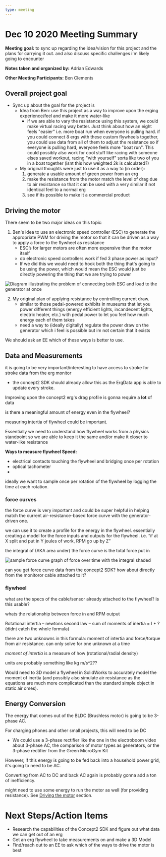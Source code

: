 ```yaml
---
type: meeting
---
```

# Dec 10 2020 Meeting Summary

**Meeting goal:** to sync up regarding the idea/vision for this project and the plans for carrying it out. and also discuss specific challenges i'm likely going to encounter

**Notes taken and organized by:** Adrian Edwards

**Other Meeting Participants:** Ben Clements


## Overall project goal
- Sync up about the goal for the project is
	- Idea from Ben: use this project as a way to improve upon the erging experience/feel and make it more water-like
    	- if we are able to vary the resistance using this system, we could make virtual racing way better. Just think about how an eight feels "easier" i.e. more boat run when everyone is pulling hard. if you could connect 8 ergs with these custom flywheels together, you could use data from all of them to adjust the resistance so if everyone is pulling hard, everyone feels more "boat run". This could possibly also work for cool stuff like racing with someone elses saved workout, racing "with yourself" sorta like two of you in a boat together (isnt this how weighted 2k is calculated?)
	- My original thoughts were just to use it as a way to (in order):
		1. generate a usable amount of green power from an erg
		2. make the resistance from the motor match the level of drag due to air resistance so that it can be used with a very similar if not identical feel to a normal erg
		3. see if its possible to make it a commercial product


## Driving the motor
There seem to be two major ideas on this topic:

1. Ben's idea to use an electronic speed controller (ESC) to generate the appropriate PWM for driving the motor so that it can be driven as a way to apply a force to the flywheel as resistance
	- ESC’s for larger motors are often more expensive than the motor itself
	- do electronic speed controllers work if fed 3 phase power as input?
	- If we did this we would need to hook both the thing that's going to be using the power, which would mean the ESC would just be directly powering the thing that we are trying to power

![Diagram illustrating the problem of connecting both ESC and load to the generator at once](./ESCproblem.png)


2. My original plan of applying resistance by controlling current draw.
	- similar to those pedal-powered exhibits in museums that let you power different things (energy efficient lights, incandecent lights, electric heater, etc.) with pedal power to let you feel how much energy each of them takes
	- need a way to (ideally digitally) regulate the power draw on the generator which i feel is possible but im not certain that it exists


We should ask an EE which of these ways is better to use.



## Data and Measurements

it is going to be very important/interesting to have access to stroke for stroke data from the erg monitor
 - the concept2 SDK should already allow this as the ErgData app is able to update every stroke.

Improving upon the concept2 erg's drag profile is gonna require a **lot** of data

is there a meaningful amount of energy even in the flywheel?

measuring intertia of flywheel could be important.

Essentially we need to understand how flywheel works from a physics standpoint so we are able to keep it the same and/or make it closer to water-like resistance

**Ways to measure flywheel Speed:**
 - electrical contacts touching the flywheel and bridging once per rotation
 - optical tachometer
 - 

ideally we want to sample once per rotation of the flywheel by logging the time at each rotation.


### force curves

the force curve is very important and could be super helpful in helping match the current air-resistance-based force curve with the generator-driven one.

we can use it to create a profile for the energy in the flywheel. essentially creating a model for the force inputs and outputs for the flywheel. i.e. “if at X split and put in Y joules of work, RPM go up by Z”

the integral of (AKA area under) the force curve is the total force put in

![sample force curve graph of force over time with the integral shaded](./forcecurve-integral.png)

can you get force curve data from the concept2 SDK? how about directly from the monitoror cable attached to it?


### flywheel
what are the specs of the cable/sensor already attached to the flywheel? is this usable?

whats the relationship between force in and RPM output

Rotational intertia – newtons second law – sum of moments of inertia = I \* ? (didnt catch the whole formula)

there are two unknowns in this formula: moment of intertia and force/torque from air resistance. can only solve for one unknown at a time

*moment of intertia* is a measure of how (rotational/radial density)

units are probably something like kg m/s^2??

Would need to 3D model a flywheel in SolidWorks to accurately model the moment of inertia (and possibly also simulate air resistance as the equations are much more complicated than the standard simple object in static air omes).


## Energy Conversion

The energy that comes out of the BLDC (Brushless motor) is going to be 3-phase AC. 

For charging phones and other small projects, this will need to be DC
 - We could use a 3-phase rectifier like the one in the electroboom video about 3-phase AC, the comparison of motor types as generators, or the 3-phase rectifier from the Green MicroGym Kit

However, if this energy is going to be fed back into a household power grid, it's going to need to be AC.

Converting from AC to DC and back AC again is probably gonna add a ton of inefficiency.

might need to use some energy to run the motor as well (for providing resistance). See [Driving the motor](#Drivingthemotor) section.



# Next Steps/Action Items
 - Research the capabilities of the Concept2 SDK and figure out what data we can get out of an erg
 - Get an erg flywheel to take measurements on and make a 3D Model 
 - Find/reach out to an EE to ask which of the ways to drive the motor is best
